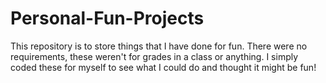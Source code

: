 # Personal-Fun-Projects
This repository is to store things that I have done for fun. There were no requirements, these weren't for grades in a class or anything. I simply coded these for myself to see what I could do and thought it might be fun!
